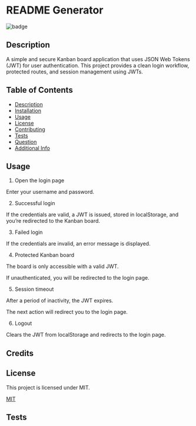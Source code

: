# README Generator
 ![badge](https://img.shields.io/badge/license-MIT-blue.svg)

 ## Description
 A simple and secure Kanban board application that uses JSON Web Tokens (JWT) for user authentication. This project provides a clean login workflow, protected routes, and session management using JWTs.

 ## Table of Contents
 - [Description](#description)
 - [Installation]($installation)
 - [Usage](#usage)
 - [License](#license)
 - [Contributing](#contributing)
 - [Tests](#tests)
 - [Question]($questions)
 - [Additional Info](#additional-info)

 ## Usage
 1. Open the login page

 Enter your username and password.

 2. Successful login

 If the credentials are valid, a JWT is issued, stored in localStorage, and you’re redirected to the Kanban board.

 3. Failed login

 If the credentials are invalid, an error message is displayed.

 4. Protected Kanban board

 The board is only accessible with a valid JWT.

 If unauthenticated, you will be redirected to the login page.

 5. Session timeout

 After a period of inactivity, the JWT expires.

 The next action will redirect you to the login page.

 6. Logout 

 Clears the JWT from localStorage and redirects to the login page.

 ## Credits
 

 ## License
 This project is licensed under MIT.

 [MIT](https://mit-license.org/)

 ## Tests
 
